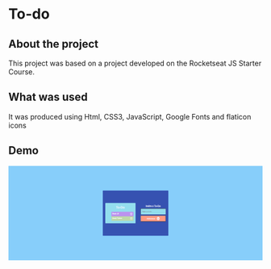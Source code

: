 
# To-do
## About the project 
This project was based on a project developed on the Rocketseat JS Starter Course.

## What was used
It was produced using Html, CSS3, JavaScript, Google Fonts and flaticon icons

## Demo
![To-do](https://github.com/thyerreesbaltar/to-do/blob/main/to-do.PNG)
